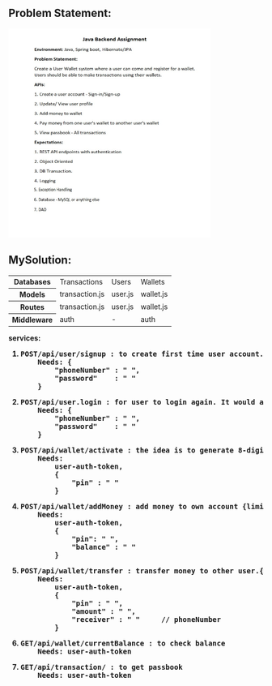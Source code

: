 ## Problem Statement:

 <img src="https://github.com/giteshChauhan/backend_asssigments/blob/main/1.Assignment/assignmet_1.png" width= "400" height="412">
 
## MySolution:
<table>
    <tr>
        <th>Databases</th>
        <td>Transactions</td>
        <td>Users</td>
        <td>Wallets</td>
    </tr>
    <tr>
        <th>Models</th>
        <td>transaction.js</td>
        <td>user.js</td>
        <td>wallet.js</td>
    </tr>
    <tr>
        <th>Routes</th>
        <td>transaction.js</td>
        <td>user.js</td>
        <td>wallet.js</td>
    </tr>
    <tr>
        <th>Middleware</th>
        <td>auth</td>
        <td>-</td>
        <td>auth</td>
    </tr>
</table>

<b>services:<b>

<ol>
    <li><pre>POST/api/user/signup : to create first time user account. It would return user-auth-token.
    Needs: {
        "phoneNumber" : " ",
        "password"    : " "
    }</pre></li>
    <li><pre>POST/api/user.login : for user to login again. It would also return user-auth-token
    Needs: {
        "phoneNumber" : " ",
        "password"    : " "
    }</pre></li>
    <li><pre>POST/api/wallet/activate : the idea is to generate 8-digit pin. pin is important to perform addMoney & transfer operations
    Needs:
        user-auth-token,
        {
            "pin" : " "
        }</pre>
    </li>
    <li><pre>POST/api/wallet/addMoney : add money to own account {limit: 2000 at a time, MaxLimit: 10000}
    Needs:
        user-auth-token,
        {
            "pin": " ",
            "balance" : " "
        }</pre>
    </li>
    <li><pre>POST/api/wallet/transfer : transfer money to other user.{limit: depends, MaxLimit: 2000}
    Needs:
        user-auth-token,
        {
            "pin" : " ",
            "amount" : " ",
            "receiver" : " "     // phoneNumber
        }</pre>
    </li>
    <li><pre>GET/api/wallet/currentBalance : to check balance
    Needs: user-auth-token</pre>
    </li>
    <li><pre>GET/api/transaction/ : to get passbook
    Needs: user-auth-token</pre>
    </li>
</ol>
